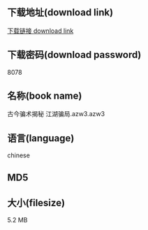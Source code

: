 ## 下载地址(download link)
[下载链接 download link](https://tutu365.netlify.app/?s=%E5%8F%A4%E4%BB%8A%E9%AA%97%E6%9C%AF%E6%8F%AD%E7%A7%98+%E6%B1%9F%E6%B9%96%E9%AA%97%E5%B1%80.azw3)

## 下载密码(download password)
8078

## 名称(book name)
古今骗术揭秘 江湖骗局.azw3.azw3

## 语言(language)
chinese

## MD5


## 大小(filesize)
5.2 MB
